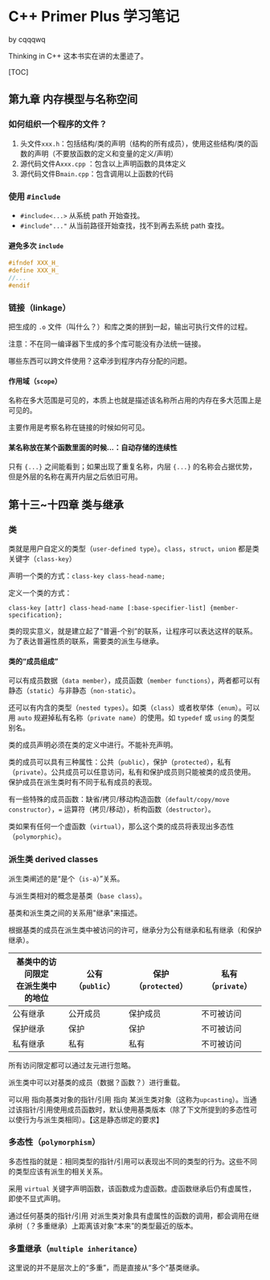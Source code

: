 # C++ Primer Plus 学习笔记

by cqqqwq

Thinking in C++ 这本书实在讲的太墨迹了。

[TOC]

## 第九章 内存模型与名称空间

### 如何组织一个程序的文件？

1. 头文件`xxx.h`：包括结构/类的声明（结构的所有成员），使用这些结构/类的函数的声明（不要放函数的定义和变量的定义/声明）
2. 源代码文件A`xxx.cpp` ：包含以上声明函数的具体定义
3. 源代码文件B`main.cpp`：包含调用以上函数的代码

### 使用 `#include` 

+ `#include<...>` 从系统 path 开始查找。
+ `#include"..."` 从当前路径开始查找，找不到再去系统 path 查找。

#### 避免多次 `include`

```cpp
#ifndef XXX_H_
#define XXX_H_
//...
#endif
```

### 链接（linkage）

把生成的 `.o` 文件（叫什么？）和库之类的拼到一起，输出可执行文件的过程。

注意：不在同一编译器下生成的多个库可能没有办法统一链接。

哪些东西可以跨文件使用？这牵涉到程序内存分配的问题。

#### 作用域（`scope`）

名称在多大范围是可见的，本质上也就是描述该名称所占用的内存在多大范围上是可见的。

主要作用是考察名称在链接的时候如何可见。

#### 某名称放在某个函数里面的时候...：自动存储的连续性

只有 `{...}` 之间能看到；如果出现了重复名称，内层 `{...}` 的名称会占据优势，但是外层的名称在离开内层之后依旧可用。

## 第十三~十四章 类与继承

### 类

类就是用户自定义的类型（`user-defined type`）。`class`，`struct`，`union` 都是类关键字（`class-key`）

声明一个类的方式：`class-key class-head-name;` 

定义一个类的方式：

`class-key [attr] class-head-name [:base-specifier-list] {member-specification};`

类的现实意义，就是建立起了“普遍-个别”的联系，让程序可以表达这样的联系。为了表达普遍性质的联系，需要类的派生与继承。

#### 类的“成员组成”

可以有成员数据（`data member`），成员函数（`member functions`），两者都可以有静态（`static`）与非静态（`non-static`）。

还可以有内含的类型（`nested types`）。如类（`class`）或者枚举体（`enum`）。可以用 `auto` 规避掉私有名称（`private name`）的使用。如 `typedef` 或 `using` 的类型别名。

类的成员声明必须在类的定义中进行。不能补充声明。

类的成员可以具有三种属性：公共（`public`），保护（`protected`），私有（`private`）。公共成员可以任意访问，私有和保护成员则只能被类的成员使用。保护成员在派生类时有不同于私有成员的表现。

有一些特殊的成员函数：缺省/拷贝/移动构造函数（`default/copy/move constructor`），`=` 运算符（拷贝/移动），析构函数（`destructor`）。

类如果有任何一个虚函数（`virtual`），那么这个类的成员将表现出多态性（`polymorphic`）。

### 派生类 derived classes

派生类阐述的是“是个（`is-a`）”关系。

与派生类相对的概念是基类（`base class`）。

基类和派生类之间的关系用"继承"来描述。

根据基类的成员在派生类中被访问的许可，继承分为公有继承和私有继承（和保护继承）。

| 基类中的访问限定<br />在派生类中的地位 | 公有（`public`） | 保护（`protected`） | 私有（`private`） |
| -------------------------------------- | ---------------- | ------------------- | ----------------- |
| 公有继承                               | 公开成员         | 保护成员            | 不可被访问        |
| 保护继承                               | 保护             | 保护                | 不可被访问        |
| 私有继承                               | 私有             | 私有                | 不可被访问        |

所有访问限定都可以通过友元进行忽略。

派生类中可以对基类的成员（数据？函数？）进行重载。

可以用 指向基类对象的指针/引用 指向 某派生类对象（这称为`upcasting`）。当通过该指针/引用使用成员函数时，默认使用基类版本（除了下文所提到的多态性可以使行为与派生类相同）。【这是静态绑定的要求】

### 多态性（`polymorphism`）

多态性指的就是：相同类型的指针/引用可以表现出不同的类型的行为。这些不同的类型应该有派生的相关关系。

采用 `virtual` 关键字声明函数，该函数成为虚函数。虚函数继承后仍有虚属性，即使不显式声明。

通过任何基类的指针/引用 对派生类对象具有虚属性的函数的调用，都会调用在继承树（？多重继承）上距离该对象“本来”的类型最近的版本。

### 多重继承（`multiple inheritance`）

这里说的并不是层次上的“多重”，而是直接从“多个”基类继承。